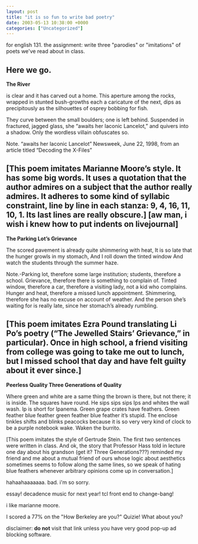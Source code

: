 ```yaml
---
layout: post
title: "it is so fun to write bad poetry"
date: 2003-05-13 10:38:00 +0000
categories: ["Uncategorized"]
---
```


for english 131. the assignment: write three "parodies" or "imitations" of poets we've read about in class.

Here we go.
------------------
**The River**

is clear and it has carved out a home. 
This aperture 
     among the rocks, wrapped in stunted bush-growths each a caricature
of the next, dips as precipitously as 
   the silhouettes of osprey bobbing for
     fish. 

They curve between the small boulders; one
	is left behind.
     Suspended in fractured, jagged glass, she “awaits her laconic
	Lancelot,” and quivers into a shadow.
	   Only the wordless villain obfuscates
     so.

Note.
“awaits her laconic Lancelot” Newsweek, June 22, 1998, from an article titled “Decoding the X-Files”

[This poem imitates Marianne Moore’s style. It has some big words. It uses a quotation that the author admires on a subject that the author really admires. It adheres to some kind of syllabic constraint, line by line in each stanza: 9, 4, 16, 11, 10, 1. Its last lines are really obscure.] [aw man, i wish i knew how to put indents on livejournal]
---------------------------

**The Parking Lot’s Grievance**

The scored pavement is already quite shimmering with heat,
It is so late that the hunger growls in my stomach,
And I roll down the tinted window
And watch the students through the summer haze.

Note.-Parking lot, therefore some large institution; students, therefore a school. Grievance, therefore there is something to complain of. Tinted window, therefore a car, therefore a visiting lady, not a kid who complains. Hunger and heat, therefore a missed lunch appointment. Shimmering, therefore she has no excuse on account of weather. And the person she’s waiting for is really late, since her stomach’s already rumbling. 

[This poem imitates Ezra Pound translating Li Po’s poetry (“The Jewelled Stairs’ Grievance,” in particular). Once in high school, a friend visiting from college was going to take me out to lunch, but I missed school that day and have felt guilty about it ever since.]
--------------------------------

**Peerless Quality Three Generations of Quality**

Where green and white are a same thing the brown is there, but not there; it is inside. The squares have round. He sips sips sips Ips and whites the wall wash. 
Ip is short for Ipanema. 
Green grape crates have feathers. Green feather blue feather green feather blue feather it’s stupid. The enclose tinkles shifts and blinks peacocks because it is so very very kind of clock to be a purple notebook wake. Waken the burrito.

[This poem imitates the style of Gertrude Stein. The first two sentences were written in class. And ok, the story that Professor Hass told in lecture one day about his grandson (get it? Three Generations???) reminded my friend and me about a mutual friend of ours whose logic about aesthetics sometimes seems to follow along the same lines, so we speak of hating blue feathers whenever arbitrary opinions come up in conversation.]

hahaahaaaaaaa. bad. i'm so sorry.

essay! decadence music for next year! tcl front end to change-bang!

i like marianne moore.

I scored a 77% on the "How Berkeley are you?" Quizie! What about you?

disclaimer: **do not** visit that link unless you have very good pop-up ad blocking software.